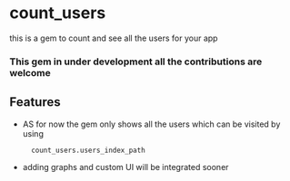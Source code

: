 # count_users
this is a gem to count and see all the users for your app



### This gem in under development all the contributions are welcome


## Features

* AS for now the gem only shows all the users which can be visited by using 
   
        count_users.users_index_path

* adding graphs and custom UI will be integrated sooner 

